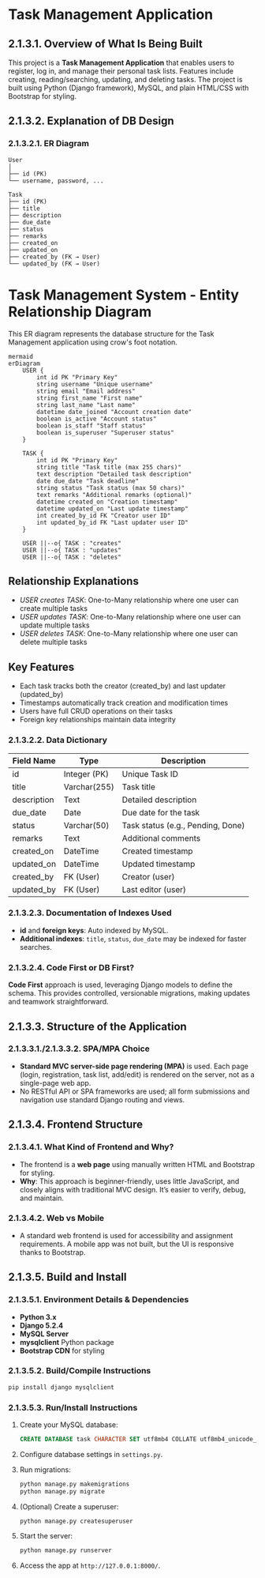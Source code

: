 # Task Management Application

## 2.1.3.1. Overview of What Is Being Built

This project is a **Task Management Application** that enables users to register, log in, and manage their personal task lists. Features include creating, reading/searching, updating, and deleting tasks. The project is built using Python (Django framework), MySQL, and plain HTML/CSS with Bootstrap for styling.

## 2.1.3.2. Explanation of DB Design

### 2.1.3.2.1. ER Diagram

```
User
│
├── id (PK)
└── username, password, ...

Task
├── id (PK)
├── title
├── description
├── due_date
├── status
├── remarks
├── created_on
├── updated_on
├── created_by (FK → User)
└── updated_by (FK → User)
```

# Task Management System - Entity Relationship Diagram

This ER diagram represents the database structure for the Task Management application using crow's foot notation.
```
mermaid
erDiagram
    USER {
        int id PK "Primary Key"
        string username "Unique username"
        string email "Email address"
        string first_name "First name"
        string last_name "Last name"
        datetime date_joined "Account creation date"
        boolean is_active "Account status"
        boolean is_staff "Staff status"
        boolean is_superuser "Superuser status"
    }
    
    TASK {
        int id PK "Primary Key"
        string title "Task title (max 255 chars)"
        text description "Detailed task description"
        date due_date "Task deadline"
        string status "Task status (max 50 chars)"
        text remarks "Additional remarks (optional)"
        datetime created_on "Creation timestamp"
        datetime updated_on "Last update timestamp"
        int created_by_id FK "Creator user ID"
        int updated_by_id FK "Last updater user ID"
    }
    
    USER ||--o{ TASK : "creates"
    USER ||--o{ TASK : "updates"
    USER ||--o{ TASK : "deletes"
```


## Relationship Explanations

- *USER creates TASK*: One-to-Many relationship where one user can create multiple tasks
- *USER updates TASK*: One-to-Many relationship where one user can update multiple tasks  
- *USER deletes TASK*: One-to-Many relationship where one user can delete multiple tasks

## Key Features

- Each task tracks both the creator (created_by) and last updater (updated_by)
- Timestamps automatically track creation and modification times
- Users have full CRUD operations on their tasks
- Foreign key relationships maintain data integrity


### 2.1.3.2.2. Data Dictionary

| Field Name   | Type         | Description                          |
|--------------|--------------|--------------------------------------|
| id           | Integer (PK) | Unique Task ID                       |
| title        | Varchar(255) | Task title                           |
| description  | Text         | Detailed description                 |
| due_date     | Date         | Due date for the task                |
| status       | Varchar(50)  | Task status (e.g., Pending, Done)    |
| remarks      | Text         | Additional comments                  |
| created_on   | DateTime     | Created timestamp                    |
| updated_on   | DateTime     | Updated timestamp                    |
| created_by   | FK (User)    | Creator (user)                       |
| updated_by   | FK (User)    | Last editor (user)                   |

### 2.1.3.2.3. Documentation of Indexes Used

- **id** and **foreign keys**: Auto indexed by MySQL.
- **Additional indexes**: `title`, `status`, `due_date` may be indexed for faster searches.

### 2.1.3.2.4. Code First or DB First?

**Code First** approach is used, leveraging Django models to define the schema. This provides controlled, versionable migrations, making updates and teamwork straightforward.

## 2.1.3.3. Structure of the Application

### 2.1.3.3.1./2.1.3.3.2. SPA/MPA Choice

- **Standard MVC server-side page rendering (MPA)** is used. Each page (login, registration, task list, add/edit) is rendered on the server, not as a single-page web app.
- No RESTful API or SPA frameworks are used; all form submissions and navigation use standard Django routing and views.

## 2.1.3.4. Frontend Structure

### 2.1.3.4.1. What Kind of Frontend and Why?

- The frontend is a **web page** using manually written HTML and Bootstrap for styling.
- **Why**: This approach is beginner-friendly, uses little JavaScript, and closely aligns with traditional MVC design. It’s easier to verify, debug, and maintain.

### 2.1.3.4.2. Web vs Mobile

- A standard web frontend is used for accessibility and assignment requirements. A mobile app was not built, but the UI is responsive thanks to Bootstrap.

## 2.1.3.5. Build and Install

### 2.1.3.5.1. Environment Details & Dependencies

- **Python 3.x**
- **Django 5.2.4**
- **MySQL Server**
- **mysqlclient** Python package
- **Bootstrap CDN** for styling

### 2.1.3.5.2. Build/Compile Instructions

```bash
pip install django mysqlclient
```

### 2.1.3.5.3. Run/Install Instructions

1. Create your MySQL database:

   ```sql
   CREATE DATABASE task CHARACTER SET utf8mb4 COLLATE utf8mb4_unicode_ci;
   ```

2. Configure database settings in `settings.py`.

3. Run migrations:

   ```bash
   python manage.py makemigrations
   python manage.py migrate
   ```

4. (Optional) Create a superuser:
   ```bash
   python manage.py createsuperuser
   ```

5. Start the server:
   ```bash
   python manage.py runserver
   ```

6. Access the app at `http://127.0.0.1:8000/`.
